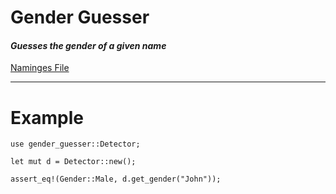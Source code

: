 # Gender Guesser

#### _Guesses the gender of a given name_

[ Naminges File](https://raw.githubusercontent.com/Raduc4/gender_guesser/master/src/nam_dict.txt)

---

# Example

```
use gender_guesser::Detector;

let mut d = Detector::new();

assert_eq!(Gender::Male, d.get_gender("John"));
```
